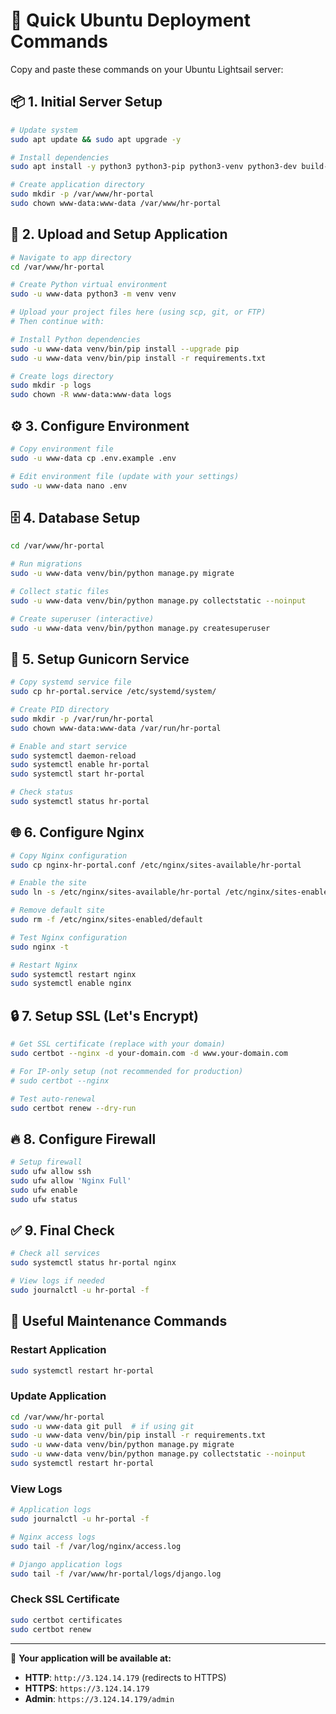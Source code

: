# 🚀 Quick Ubuntu Deployment Commands

Copy and paste these commands on your Ubuntu Lightsail server:

## 📦 **1. Initial Server Setup**
```bash
# Update system
sudo apt update && sudo apt upgrade -y

# Install dependencies
sudo apt install -y python3 python3-pip python3-venv python3-dev build-essential libpq-dev nginx supervisor git curl certbot python3-certbot-nginx

# Create application directory
sudo mkdir -p /var/www/hr-portal
sudo chown www-data:www-data /var/www/hr-portal
```

## 📁 **2. Upload and Setup Application**
```bash
# Navigate to app directory
cd /var/www/hr-portal

# Create Python virtual environment
sudo -u www-data python3 -m venv venv

# Upload your project files here (using scp, git, or FTP)
# Then continue with:

# Install Python dependencies
sudo -u www-data venv/bin/pip install --upgrade pip
sudo -u www-data venv/bin/pip install -r requirements.txt

# Create logs directory
sudo mkdir -p logs
sudo chown -R www-data:www-data logs
```

## ⚙️ **3. Configure Environment**
```bash
# Copy environment file
sudo -u www-data cp .env.example .env

# Edit environment file (update with your settings)
sudo -u www-data nano .env
```

## 🗄️ **4. Database Setup**
```bash
cd /var/www/hr-portal

# Run migrations
sudo -u www-data venv/bin/python manage.py migrate

# Collect static files
sudo -u www-data venv/bin/python manage.py collectstatic --noinput

# Create superuser (interactive)
sudo -u www-data venv/bin/python manage.py createsuperuser
```

## 🚀 **5. Setup Gunicorn Service**
```bash
# Copy systemd service file
sudo cp hr-portal.service /etc/systemd/system/

# Create PID directory
sudo mkdir -p /var/run/hr-portal
sudo chown www-data:www-data /var/run/hr-portal

# Enable and start service
sudo systemctl daemon-reload
sudo systemctl enable hr-portal
sudo systemctl start hr-portal

# Check status
sudo systemctl status hr-portal
```

## 🌐 **6. Configure Nginx**
```bash
# Copy Nginx configuration
sudo cp nginx-hr-portal.conf /etc/nginx/sites-available/hr-portal

# Enable the site
sudo ln -s /etc/nginx/sites-available/hr-portal /etc/nginx/sites-enabled/

# Remove default site
sudo rm -f /etc/nginx/sites-enabled/default

# Test Nginx configuration
sudo nginx -t

# Restart Nginx
sudo systemctl restart nginx
sudo systemctl enable nginx
```

## 🔒 **7. Setup SSL (Let's Encrypt)**
```bash
# Get SSL certificate (replace with your domain)
sudo certbot --nginx -d your-domain.com -d www.your-domain.com

# For IP-only setup (not recommended for production)
# sudo certbot --nginx

# Test auto-renewal
sudo certbot renew --dry-run
```

## 🔥 **8. Configure Firewall**
```bash
# Setup firewall
sudo ufw allow ssh
sudo ufw allow 'Nginx Full'
sudo ufw enable
sudo ufw status
```

## ✅ **9. Final Check**
```bash
# Check all services
sudo systemctl status hr-portal nginx

# View logs if needed
sudo journalctl -u hr-portal -f
```

## 🔧 **Useful Maintenance Commands**

### **Restart Application**
```bash
sudo systemctl restart hr-portal
```

### **Update Application**
```bash
cd /var/www/hr-portal
sudo -u www-data git pull  # if using git
sudo -u www-data venv/bin/pip install -r requirements.txt
sudo -u www-data venv/bin/python manage.py migrate
sudo -u www-data venv/bin/python manage.py collectstatic --noinput
sudo systemctl restart hr-portal
```

### **View Logs**
```bash
# Application logs
sudo journalctl -u hr-portal -f

# Nginx access logs
sudo tail -f /var/log/nginx/access.log

# Django application logs
sudo tail -f /var/www/hr-portal/logs/django.log
```

### **Check SSL Certificate**
```bash
sudo certbot certificates
sudo certbot renew
```

---

🎯 **Your application will be available at:**
- **HTTP**: `http://3.124.14.179` (redirects to HTTPS)
- **HTTPS**: `https://3.124.14.179`
- **Admin**: `https://3.124.14.179/admin`
